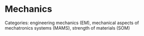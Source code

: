 # Mechanics
Categories: engineering mechanics (EM), mechanical aspects of mechatronics systems (MAMS), strength of materials (SOM)